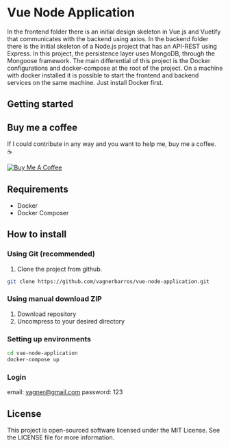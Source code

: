 # Vue Node Application

In the frontend folder there is an initial design skeleton in Vue.js and Vuetify that communicates with the backend using axios.
In the backend folder there is the initial skeleton of a Node.js project that has an API-REST using Express. In this project, the persistence layer uses MongoDB, through the Mongoose framework.
The main differential of this project is the Docker configurations and docker-compose at the root of the project. On a machine with docker installed it is possible to start the frontend and backend services on the same machine. Just install Docker first.

## Getting started



## Buy me a coffee

If I could contribute in any way and you want to help me, buy me a coffee. :coffee:

<a href="https://www.buymeacoffee.com/ghJFcwaeQ" target="_blank"><img src="https://bmc-cdn.nyc3.digitaloceanspaces.com/BMC-button-images/custom_images/orange_img.png" alt="Buy Me A Coffee" style="height: auto !important;width: auto !important;" ></a>

## Requirements

-   Docker
-   Docker Composer

## How to install

### Using Git (recommended)

1.  Clone the project from github.

```bash
git clone https://github.com/vagnerbarros/vue-node-application.git
```

### Using manual download ZIP

1.  Download repository
2.  Uncompress to your desired directory

### Setting up environments

```bash
cd vue-node-application
docker-compose up
```

### Login

email: vagner@gmail.com
password: 123

## License

This project is open-sourced software licensed under the MIT License. See the LICENSE file for more information.
